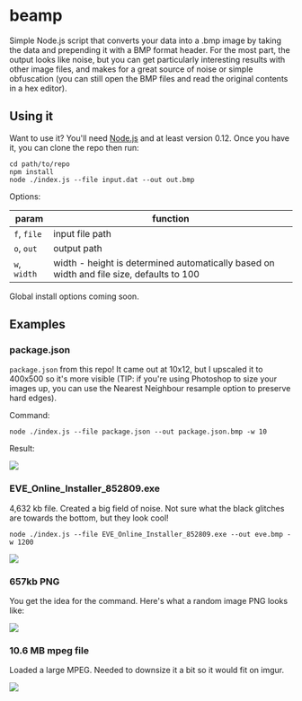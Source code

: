 # beamp

Simple Node.js script that converts your data into a .bmp image by taking the data and prepending it with a BMP format header. For the most part, the output looks like noise, but you can get particularly interesting results with other image files, and makes for a great source of noise or simple obfuscation (you can still open the BMP files and read the original contents in a hex editor).

## Using it

Want to use it? You'll need [Node.js](nodejs.org/) and at least version 0.12. Once you have it, you can clone the repo then run:

```
cd path/to/repo
npm install
node ./index.js --file input.dat --out out.bmp
```

Options:

param        | function
------------ | ----------
`f`, `file`  | input file path
`o`, `out`   | output path
`w`, `width` | width - height is determined automatically based on width and file size, defaults to 100

Global install options coming soon.

## Examples

### package.json

`package.json` from this repo! It came out at 10x12, but I upscaled it to 400x500 so it's more visible (TIP: if you're using Photoshop to size your images up, you can use the Nearest Neighbour resample option to preserve hard edges).

Command:

```
node ./index.js --file package.json --out package.json.bmp -w 10
```

Result:

![](http://i.imgur.com/tC7NOPZ.png)

### EVE_Online_Installer_852809.exe

4,632 kb file. Created a big field of noise. Not sure what the black glitches are towards the bottom, but they look cool!

```
node ./index.js --file EVE_Online_Installer_852809.exe --out eve.bmp -w 1200
```

![](http://i.imgur.com/Ha3bvmb.jpg)

### 657kb PNG

You get the idea for the command. Here's what a random image PNG looks like:

![](http://i.imgur.com/dkfNDoK.png)

### 10.6 MB mpeg file

Loaded a large MPEG. Needed to downsize it a bit so it would fit on imgur.

![](http://i.imgur.com/a8FnIUV.jpg)